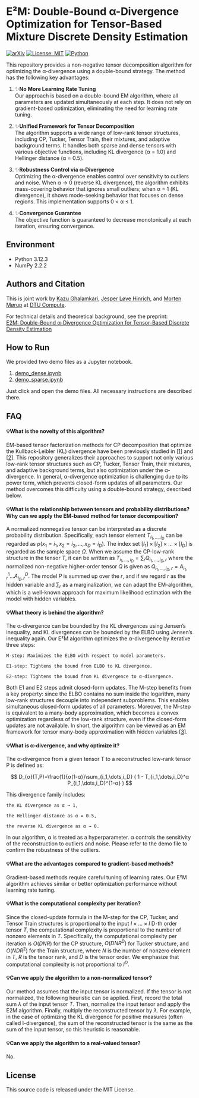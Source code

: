 # E²M: Double-Bound α-Divergence Optimization for Tensor-Based Mixture Discrete Density Estimation

[![arXiv](https://img.shields.io/badge/arXiv-2405.18220-b31b1b.svg)](https://arxiv.org/abs/2405.18220)
[![License: MIT](https://img.shields.io/badge/License-MIT-yellow.svg)](https://opensource.org/licenses/MIT)
[![Python](https://img.shields.io/badge/Python-3.12-blue.svg)](https://www.python.org/downloads/release/python-3120/)

This repository provides a non-negative tensor decomposition algorithm for optimizing the α-divergence using a double-bound strategy. The method has the following key advantages:

1. ✨**No More Learning Rate Tuning**  
   Our approach is based on a double-bound EM algorithm, where all parameters are updated simultaneously at each step. It does not rely on gradient-based optimization, eliminating the need for learning rate tuning.

3. ✨**Unified Framework for Tensor Decomposition**  
   The algorithm supports a wide range of low-rank tensor structures, including CP, Tucker, Tensor Train, their mixtures, and adaptive background terms. It handles both sparse and dense tensors with various objective functions, including KL divergence (α = 1.0) and Hellinger distance (α = 0.5).

5. ✨**Robustness Control via α-Divergence**  
   Optimizing the α-divergence enables control over sensitivity to outliers and noise. When α → 0 (reverse KL divergence), the algorithm exhibits mass-covering behavior that ignores small outliers; when α = 1 (KL divergence), it shows mode-seeking behavior that focuses on dense regions. This implementation supports 0 < α ≤ 1.

6. ✨**Convergence Guarantee**  
   The objective function is guaranteed to decrease monotonically at each iteration, ensuring convergence.

## Environment

- Python 3.12.3  
- NumPy 2.2.2

## Authors and Citation

This is joint work by [Kazu Ghalamkari](https://gkazu.info/), [Jesper Løve Hinrich](https://www2.compute.dtu.dk/~jehi/), and [Morten Mørup](https://mortenmorup.dk/) at [DTU Compute](https://www.compute.dtu.dk/).  

For technical details and theoretical background, see the preprint:  
[E2M: Double-Bound α-Divergence Optimization for Tensor-Based Discrete Density Estimation](https://arxiv.org/abs/2405.18220)


## How to Run

We provided two demo files as a Jupyter notebook.
1. [demo_dense.ipynb](https://github.com/gkazunii/eemix/blob/main/demo/demo_dense.ipynb)
2. [demo_sparse.ipynb](https://github.com/gkazunii/eemix/blob/main/demo/demo_sparse.ipynb)

Just click and open the demo files. All necessary instructions are described there.

## FAQ

#### 💡What is the novelty of this algorithm?

EM-based tensor factorization methods for CP decomposition that optimize the Kullback-Leibler (KL) divergence have been previously studied in [[1](https://ieeexplore.ieee.org/abstract/document/8335432)] and [[2](https://ieeexplore.ieee.org/document/8821380)]. This repository generalizes their approaches to support not only various low-rank tensor structures such as CP, Tucker, Tensor Train, their mixtures, and adaptive background terms, but also optimization under the α-divergence. In general, α-divergence optimization is challenging due to its power term, which prevents closed-form updates of all parameters. Our method overcomes this difficulty using a double-bound strategy, described below.


#### 💡What is the relationship between tensors and probability distributions? Why can we apply the EM-based method for tensor decomposition?

A normalized nonnegative tensor can be interpreted as a discrete probability distribution. Specifically, each tensor element $T_{i_1,\dots,i_D}$ can be regarded as $p(x_1=i_1,x_2=i_2,\dots,x_D=i_D)$. The index set $[I_1]\times[I_2]\times\dots\times[I_D]$ is regarded as the sample space $\Omega$. When we assume the CP-low-rank structure in the tensor $T$, it can be written as $T_{i_1,\dots,i_D}=\sum_{r} Q_{i_1,\dots,i_D,r}$ where the normalized non-negative higher-order tensor $Q$ is given as $Q_{i_1,\dots,i_D,r}=A^1_{i_1,r} \dots A^D_{i_D,r}$. The model $P$ is summed up over the $r$, and if we regard $r$ as the hidden variable and $\sum_r$ as a marginalization, we can adapt the EM-algorithm, which is a well-known approach for maximum likelihood estimation with the model with hidden variables. 


#### 💡What theory is behind the algorithm?

The α-divergence can be bounded by the KL divergences using Jensen’s inequality, and KL divergences can be bounded by the ELBO using Jensen’s inequality again. Our E²M algorithm optimizes the α-divergence by iterative three steps:

    M-step: Maximizes the ELBO with respect to model parameters.

    E1-step: Tightens the bound from ELBO to KL divergence.

    E2-step: Tightens the bound from KL divergence to α-divergence.

Both E1 and E2 steps admit closed-form updates. The M-step benefits from a key property: since the ELBO contains no sum inside the logarithm, many low-rank structures decouple into independent subproblems. This enables simultaneous closed-form updates of all parameters. Moreover, the M-step is equivalent to a many-body approximation, which becomes a convex optimization regardless of the low-rank structure, even if the closed-form updates are not available. In short, the algorithm can be viewed as an EM framework for tensor many-body approximation with hidden variables [[3](https://openreview.net/forum?id=5yedZXV7wt)]. 

#### 💡What is α-divergence, and why optimize it?

The α-divergence from a given tensor T to a reconstructed low-rank tensor P is defined as:

$$
D_{α}(T,P)=\frac{1}{α(1-α)}\sum_{i_1,\dots,i_D} ( 1 - T_{i_1,\dots,i_D}^α P_{i_1,\dots,i_D}^{1-α} ) 
$$

This divergence family includes:

    the KL divergence as α → 1,

    the Hellinger distance as α = 0.5,

    the reverse KL divergence as α → 0.

In our algorithm, α is treated as a hyperparameter. α controls the sensitivity of the reconstruction to outliers and noise. Please refer to the demo file to confirm the robustness of the outliers.

#### 💡What are the advantages compared to gradient-based methods?

Gradient-based methods require careful tuning of learning rates. Our E²M algorithm achieves similar or better optimization performance without learning rate tuning.


#### 💡What is the computational complexity per iteration?

Since the closed-update formula in the M-step for the CP, Tucker, and Tensor Train structures is proportional to the input $I\times\dots\times I$ D-th order tensor $T$, the computational complexity is proportional to the number of nonzero elements in $T$. Specifically, the computational complexity per iteration is $O(DNR)$ for the CP structure, $O(DNR^D)$ for Tucker structure, and $O(NDR^2)$ for the Train structure, where $N$ is the number of nonzero element in $T$, $R$ is the tensor rank, and $D$ is the tensor order. We emphasize that computational complexity is not proportional to $I^D$.

#### 💡Can we apply the algorithm to a non-normalized tensor?

Our method assumes that the input tensor is normalized. If the tensor is not normalized, the following heuristic can be applied. First, record the total sum $\lambda$ of the input tensor $T$. Then, normalize the input tensor and apply the E2M algorithm. Finally, multiply the reconstructed tensor by $\lambda$. For example, in the case of optimizing the KL divergence for positive measures (often called I-divergence), the sum of the reconstructed tensor is the same as the sum of the input tensor, so this heuristic is reasonable.

#### 💡Can we apply the algorithm to a real-valued tensor?

No. 

## License

This source code is released under the MIT License.
